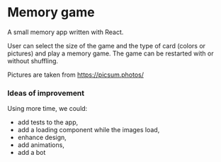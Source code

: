 # Memory game

A small memory app written with React.

User can select the size of the game and the type of card (colors or pictures)
and play a memory game. The game can be restarted with or without shuffling.

Pictures are taken from https://picsum.photos/

### Ideas of improvement

Using more time, we could:
* add tests to the app,
* add a loading component while the images load,
* enhance design,
* add animations,
* add a bot
